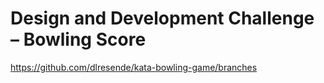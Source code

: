 # Design and Development Challenge – Bowling Score

https://github.com/dlresende/kata-bowling-game/branches
